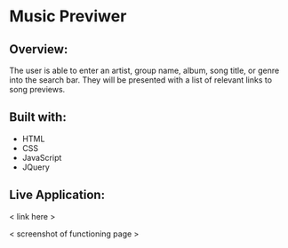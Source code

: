 # Music Previwer

## Overview:

The user is able to enter an artist, group name, album, song title, or genre into the search bar. They will be presented with a list of relevant links to song previews. 

## Built with:
* HTML
* CSS
* JavaScript
* JQuery

## Live Application:

< link here >

< screenshot of functioning page >
